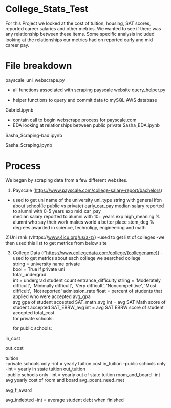 # College_Stats_Test

For this Project we looked at the cost of tuition, housing, SAT scores, reported career salaries and other metrics.
We wanted to see if there was any relationship between these items. 
Some specific analysis included looking at the relationships our metrics had on reported early and mid career pay. 

# File breakdown
payscale_uni_webscrape.py

  - all functions associated with scraping payscale website
query_helper.py 

  - helper functions to query and commit data to mySQL AWS database
  
Gabriel.ipynb

  - contain call to begin webscrape process for payscale.com
  - EDA looking at relationships between public private
Sasha_EDA.ipynb

Sasha_Scraping-bad.ipynb

Sasha_Scraping.ipynb
 
# Process
We began by scraping data from a few different websites.

1) Payscale (https://www.payscale.com/college-salary-report/bachelors)
  - used to get 
  uni
    name of the university
  uni_type
    string with general ifon about school(ie public vs private)
  early_car_pay
    median salary reported to alumni with 0-5 years exp 
  mid_car_pay	
    median salary reported to alumni with 10+ years exp 
  high_meaning
    % alumni who say their work makes world a better place
  stem_deg
    % degrees awarded in science, technoligy, engineering and math

2)Uni rank (vhttps://www.4icu.org/us/a-z/)
  -used to get list of colleges
  -we then used this list to get metrics from below site

3) College Data (f'https://www.collegedata.com/college/{collegename})
  -used to get metrics about each college we searched
  college	
    string = university name
  private	
    bool = True if private uni    
  total_undergrad	
    int = undergrad student count
  entrance_difficulty
    string = 'Moderately difficult', 'Minimally difficult', 'Very difficult',
       'Noncompetitive', 'Most difficult', 'Not reported'
  admission_rate
    float = percent of students that applied who were accepted
  avg_gpa	
    avg gpa of student accepted
  SAT_math_avg
   int = avg SAT Math score of student accepted
  SAT_EBRW_avg
    int = avg SAT EBRW score of student accepted
  total_cost	
    for private schools:
      
    for public schools:
      
  in_cost

  out_cost	
 
  tuition	
    -private schools only
    -int = yearly tuition cost
  in_tuition
    -public schools only
    -int = yearly in state tuition 
  out_tuition	
    -public schools only
    -int = yearly out of state tuition 
  room_and_board 
    -int avg yearly cost of room and board
  avg_pcent_need_met	
    
  avg_f_award	
    
  avg_indebted
    -int = average student debt when finished
